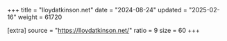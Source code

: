 +++
title = "lloydatkinson.net"
date = "2024-08-24"
updated = "2025-02-16"
weight = 61720

[extra]
source = "https://lloydatkinson.net/"
ratio = 9
size = 60
+++
